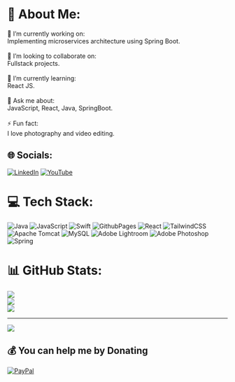 # 💫 About Me:
🔭 I’m currently working on:<br>Implementing microservices architecture using Spring Boot.<br><br>👯 I’m looking to collaborate on:<br>Fullstack projects.<br><br>🌱 I’m currently learning:<br>React JS.<br><br>💬 Ask me about:<br>JavaScript, React, Java, SpringBoot.<br><br>⚡ Fun fact:<br>I love photography and video editing.


## 🌐 Socials:
[![LinkedIn](https://img.shields.io/badge/LinkedIn-%230077B5.svg?logo=linkedin&logoColor=white)](https://linkedin.com/in/rexrony) [![YouTube](https://img.shields.io/badge/YouTube-%23FF0000.svg?logo=YouTube&logoColor=white)](https://youtube.com/@@rexronyjacob) 

# 💻 Tech Stack:
![Java](https://img.shields.io/badge/java-%23ED8B00.svg?style=for-the-badge&logo=openjdk&logoColor=white) ![JavaScript](https://img.shields.io/badge/javascript-%23323330.svg?style=for-the-badge&logo=javascript&logoColor=%23F7DF1E) ![Swift](https://img.shields.io/badge/swift-F54A2A?style=for-the-badge&logo=swift&logoColor=white) ![GithubPages](https://img.shields.io/badge/github%20pages-121013?style=for-the-badge&logo=github&logoColor=white) ![React](https://img.shields.io/badge/react-%2320232a.svg?style=for-the-badge&logo=react&logoColor=%2361DAFB) ![TailwindCSS](https://img.shields.io/badge/tailwindcss-%2338B2AC.svg?style=for-the-badge&logo=tailwind-css&logoColor=white) ![Apache Tomcat](https://img.shields.io/badge/apache%20tomcat-%23F8DC75.svg?style=for-the-badge&logo=apache-tomcat&logoColor=black) ![MySQL](https://img.shields.io/badge/mysql-4479A1.svg?style=for-the-badge&logo=mysql&logoColor=white) ![Adobe Lightroom](https://img.shields.io/badge/Adobe%20Lightroom-31A8FF.svg?style=for-the-badge&logo=Adobe%20Lightroom&logoColor=white) ![Adobe Photoshop](https://img.shields.io/badge/adobe%20photoshop-%2331A8FF.svg?style=for-the-badge&logo=adobe%20photoshop&logoColor=white) ![Spring](https://img.shields.io/badge/spring-%236DB33F.svg?style=for-the-badge&logo=spring&logoColor=white)
# 📊 GitHub Stats:
![](https://github-readme-stats.vercel.app/api?username=rexxrony&theme=dark&hide_border=false&include_all_commits=true&count_private=false)<br/>
![](https://github-readme-streak-stats.herokuapp.com/?user=rexxrony&theme=dark&hide_border=false)<br/>
![](https://github-readme-stats.vercel.app/api/top-langs/?username=rexxrony&theme=dark&hide_border=false&include_all_commits=true&count_private=false&layout=compact)

---
[![](https://visitcount.itsvg.in/api?id=rexxrony&icon=0&color=0)](https://visitcount.itsvg.in)

  ## 💰 You can help me by Donating
  [![PayPal](https://img.shields.io/badge/PayPal-00457C?style=for-the-badge&logo=paypal&logoColor=white)](https://paypal.me/@rexronyjacob) 
